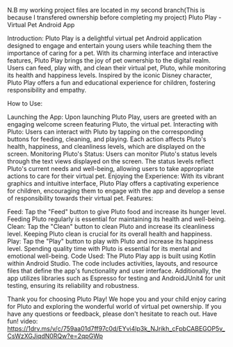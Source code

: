 N.B my working project files are located in my second branch(This is because I transfered ownership before completing my project)
Pluto Play - Virtual Pet Android App

Introduction:
Pluto Play is a delightful virtual pet Android application designed to engage and entertain young users while teaching them the importance of caring for a pet. With its charming interface and interactive features, Pluto Play brings the joy of pet ownership to the digital realm. Users can feed, play with, and clean their virtual pet, Pluto, while monitoring its health and happiness levels. Inspired by the iconic Disney character, Pluto Play offers a fun and educational experience for children, fostering responsibility and empathy.

How to Use:

Launching the App: Upon launching Pluto Play, users are greeted with an engaging welcome screen featuring Pluto, the virtual pet.
Interacting with Pluto: Users can interact with Pluto by tapping on the corresponding buttons for feeding, cleaning, and playing. Each action affects Pluto's health, happiness, and cleanliness levels, which are displayed on the screen.
Monitoring Pluto's Status: Users can monitor Pluto's status levels through the text views displayed on the screen. The status levels reflect Pluto's current needs and well-being, allowing users to take appropriate actions to care for their virtual pet.
Enjoying the Experience: With its vibrant graphics and intuitive interface, Pluto Play offers a captivating experience for children, encouraging them to engage with the app and develop a sense of responsibility towards their virtual pet.
Features:

Feed: Tap the "Feed" button to give Pluto food and increase its hunger level. Feeding Pluto regularly is essential for maintaining its health and well-being.
Clean: Tap the "Clean" button to clean Pluto and increase its cleanliness level. Keeping Pluto clean is crucial for its overall health and happiness.
Play: Tap the "Play" button to play with Pluto and increase its happiness level. Spending quality time with Pluto is essential for its mental and emotional well-being.
Code Used:
The Pluto Play app is built using Kotlin within Android Studio. The code includes activities, layouts, and resource files that define the app's functionality and user interface. Additionally, the app utilizes libraries such as Espresso for testing and AndroidJUnit4 for unit testing, ensuring its reliability and robustness.

Thank you for choosing Pluto Play!
We hope you and your child enjoy caring for Pluto and exploring the wonderful world of virtual pet ownership. If you have any questions or feedback, please don't hesitate to reach out. Have fun!
video: https://1drv.ms/v/c/759aa01d7ff97c0d/EYvi4lp3k_NJrikh_cFpbCABEGOP5v_CsWzXGJiqdN0RQw?e=2qpGWp
